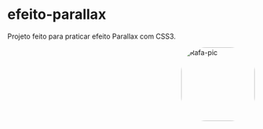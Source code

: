 # efeito-parallax
Projeto feito para praticar efeito Parallax com CSS3.

<div>
<img align="right" alt="Rafa-pic" height="150" style="border-radius:50px;" 
src="https://giphy.com/gifs/oyh0keqshoYnRCL5ke/fullscreen">
</div>
